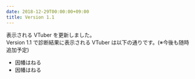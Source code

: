 ```yaml
---
date: 2018-12-29T00:00:00+09:00
title: Version 1.1
---
```


表示される VTuber を更新しました。  
Version 1.1 で診断結果に表示される VTuber は以下の通りです。(※今後も随時追加予定)

- 因幡はねる
- 因幡はねる
